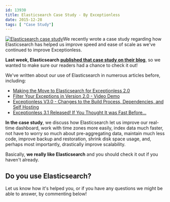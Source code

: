 ```yaml
---
id: 13930
title: Elasticsearch Case Study - By Exceptionless
date: 2015-12-28
tags: [ "Case Study"]
---
```

[![Elasticsearch case study](/assets/img/news/elasticsearch-logo.png)](https://www.elastic.co/products/elasticsearch)We recently wrote a case study regarding how Elasticsearch has helped us improve speed and ease of scale as we've continued to improve Exceptionless.

**Last week, Elasticsearch <a href="https://www.elastic.co/blog/being-exceptionless-with-elasticsearch" target="_blank">published that case study on their blog</a>**, so we wanted to make sure our readers had a chance to check it out!

We've written about our use of Elasticsearch in numerous articles before, including:<!--more-->

* [Making the Move to Elasticsearch for Exceptionless 2.0](/making-move-elastic-search-exceptionless-2-0/)
* [Filter Your Exceptions in Version 2.0 - Video Demo](/filter-your-exceptions-video-demo/)
* [Exceptionless V3.0 - Changes to the Build Process, Dependencies, and Self Hosting](/exceptionless-3-0-changes-to-build-process-dependencies-self-hosting/)
* [Exceptionless 3.1 Released! If You Thought It was Fast Before...](/exceptionless-3-1-released-if-you-thought-it-was-fast-before/)

**In the case study**, we discuss how Elasticsearch let us improve our real-time dashboard, work with time zones more easily, index data much faster, not have to worry so much about pre-aggregating data, maintain much less code, improve backup and restoration, shrink disk space usage, and, perhaps most importantly, drastically improve scalability.

Basically, **we really like Elasticsearch** and you should check it out if you haven't already.

## Do you use Elasticsearch?

Let us know how it's helped you, or if you have any questions we might be able to answer, by commenting below!


